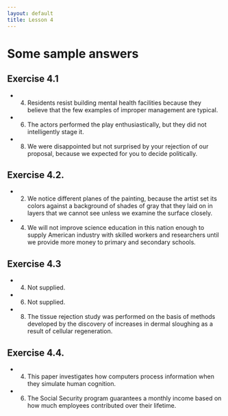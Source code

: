 ```yaml
---
layout: default
title: Lesson 4
---
```


# Some sample answers



## Exercise 4.1

+ 4. Residents resist building mental health facilities  because they believe that the few examples of improper management are typical.
+ 6. The actors performed the play enthusiastically, but they did not intelligently stage it. 
+ 8. We were disappointed but not surprised by your rejection of our proposal, because we expected for you to decide politically. 

## Exercise 4.2.

+ 2. We notice different planes of the painting, because the artist set its colors against a background of shades of gray that they laid on in layers that we cannot see unless we examine the surface closely.
+ 4. We will not improve science education in this nation enough to supply American industry with skilled workers and researchers until we provide more money to primary and secondary schools. 

## Exercise 4.3

+ 4. Not supplied.

+ 6. Not supplied.

+ 8. The tissue rejection study was performed on the basis of methods developed by the discovery of increases in dermal sloughing as a result of cellular regeneration. 


## Exercise 4.4. 

+ 4. This paper investigates how computers process information when they simulate human cognition. 
+ 6. The Social Security program guarantees a monthly income based on how much employees contributed over their lifetime. 